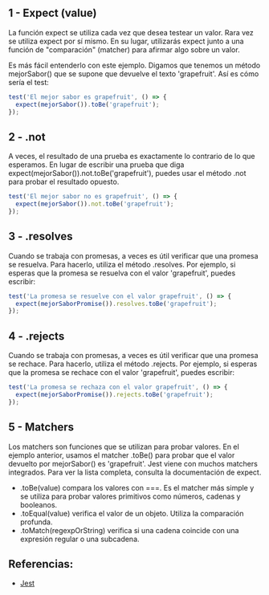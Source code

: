 ## 1 - Expect (value)
La función expect se utiliza cada vez que desea testear un valor. Rara vez se utiliza expect por sí mismo. En su lugar, utilizarás expect junto a una función de "comparación" (matcher) para afirmar algo sobre un valor.

Es más fácil entenderlo con este ejemplo. Digamos que tenemos un método mejorSabor() que se supone que devuelve el texto 'grapefruit'. Así es cómo sería el test:
  
  ```js 
  test('El mejor sabor es grapefruit', () => {
    expect(mejorSabor()).toBe('grapefruit');
  });
  ```

## 2 - .not
A veces, el resultado de una prueba es exactamente lo contrario de lo que esperamos. En lugar de escribir una prueba que diga expect(mejorSabor()).not.toBe('grapefruit'), puedes usar el método .not para probar el resultado opuesto.

```js
test('El mejor sabor no es grapefruit', () => {
  expect(mejorSabor()).not.toBe('grapefruit');
});
```

## 3 - .resolves
Cuando se trabaja con promesas, a veces es útil verificar que una promesa se resuelva. Para hacerlo, utiliza el método .resolves. Por ejemplo, si esperas que la promesa se resuelva con el valor 'grapefruit', puedes escribir:

```js
test('La promesa se resuelve con el valor grapefruit', () => {
  expect(mejorSaborPromise()).resolves.toBe('grapefruit');
});
```

## 4 - .rejects
Cuando se trabaja con promesas, a veces es útil verificar que una promesa se rechace. Para hacerlo, utiliza el método .rejects. Por ejemplo, si esperas que la promesa se rechace con el valor 'grapefruit', puedes escribir:

```js
test('La promesa se rechaza con el valor grapefruit', () => {
  expect(mejorSaborPromise()).rejects.toBe('grapefruit');
});
```

## 5 - Matchers
Los matchers son funciones que se utilizan para probar valores. En el ejemplo anterior, usamos el matcher .toBe() para probar que el valor devuelto por mejorSabor() es 'grapefruit'. Jest viene con muchos matchers integrados. Para ver la lista completa, consulta la documentación de expect.

- .toBe(value) compara los valores con ===. Es el matcher más simple y se utiliza para probar valores primitivos como números, cadenas y booleanos.
- .toEqual(value) verifica el valor de un objeto. Utiliza la comparación profunda.
- .toMatch(regexpOrString) verifica si una cadena coincide con una expresión regular o una subcadena.



## Referencias:
- [Jest](https://jestjs.io/docs/en/expect)
